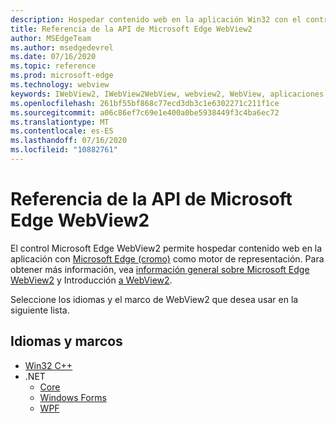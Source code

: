 ```yaml
---
description: Hospedar contenido web en la aplicación Win32 con el control de WebView 2 de Microsoft Edge
title: Referencia de la API de Microsoft Edge WebView2
author: MSEdgeTeam
ms.author: msedgedevrel
ms.date: 07/16/2020
ms.topic: reference
ms.prod: microsoft-edge
ms.technology: webview
keywords: IWebView2, IWebView2WebView, webview2, WebView, aplicaciones Win32, Win32, Edge, ICoreWebView2, ICoreWebView2Controller, control del explorador
ms.openlocfilehash: 261bf55bf868c77ecd3db3c1e6302271c211f1ce
ms.sourcegitcommit: a06c86ef7c69e1e400a0be5938449f3c4ba6ec72
ms.translationtype: MT
ms.contentlocale: es-ES
ms.lasthandoff: 07/16/2020
ms.locfileid: "10882761"
---
```

# Referencia de la API de Microsoft Edge WebView2  

El control Microsoft Edge WebView2 permite hospedar contenido web en la aplicación con [Microsoft Edge (cromo)](https://www.microsoftedgeinsider.com) como motor de representación.  Para obtener más información, vea [información general sobre Microsoft Edge WebView2](./index.md) y Introducción [a WebView2](gettingstarted/win32.md).  

Seleccione los idiomas y el marco de WebView2 que desea usar en la siguiente lista.  

## Idiomas y marcos  

*   [Win32 C++](reference/win32/0-9-538-reference-webview2.md)  
*   .NET  
    *   [Core](reference/dotnet/0-9-538-reference-webview2.md)  
    *   [Windows Forms](reference/winforms/0-9-515-reference-webview2.md)  
    *   [WPF](reference/wpf/0-9-515-reference-webview2.md)  

